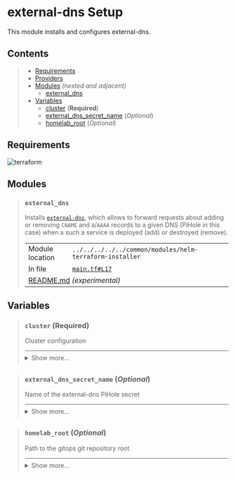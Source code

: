 # external-dns Setup

This module installs and configures external-dns.

## Contents

<blockquote><!-- contents:start -->

- [Requirements](#requirements)
- [Providers](#providers)
- [Modules](#modules) _(nested and adjacent)_
  - [external_dns](#external_dns)
- [Variables](#variables)
  - [cluster](#cluster-required) (**Required**)
  - [external_dns_secret_name](#external_dns_secret_name-optional) (*Optional*)
  - [homelab_root](#homelab_root-optional) (*Optional*)
</blockquote><!-- contents:end -->

## Requirements
  
![terraform](https://img.shields.io/badge/terraform->=1.8.0-d3287d?logo=terraform)

## Modules
  
<blockquote><!-- module:"external_dns":start -->

### `external_dns`

Installs [`external-dns`](https://github.com/kubernetes-sigs/external-dns), which allows to forward requests about adding or removing `CNAME` and `A`/`AAAA` records to a given DNS (PiHole in this case) when a such a service is deployed (add) or destroyed (remove).
  <table>
    <tr>
      <td>Module location</td>
      <td><code>../../../../../common/modules/helm-terraform-installer</code></td>
    </tr>
    <tr>
      <td>In file</td>
      <td><a href="./main.tf#L17"><code>main.tf#L17</code></a></td>
    </tr>
    <tr>
      <td colspan="2"><a href="../../../../../common/modules/helm-terraform-installer/README.md">README.md</a> <em>(experimental)</em></td>
    </tr>
  </table>
</blockquote><!-- module:"external_dns":end -->

## Variables
  
<blockquote><!-- variable:"cluster":start -->

### `cluster` (**Required**)

Cluster configuration

<details style="border-top-color: inherit; border-top-width: 0.1em; border-top-style: solid; padding-top: 0.5em; padding-bottom: 0.5em;">
  <summary>Show more...</summary>

  **Type**:
  ```hcl
  object({
    name    = string
    lb_cidr = string
    domain  = string
  })
  ```
  In file: <a href="./variables.tf#L8"><code>variables.tf#L8</code></a>

</details>
</blockquote><!-- variable:"cluster":end -->
<blockquote><!-- variable:"external_dns_secret_name":start -->

### `external_dns_secret_name` (*Optional*)

Name of the external-dns PiHole secret

<details style="border-top-color: inherit; border-top-width: 0.1em; border-top-style: solid; padding-top: 0.5em; padding-bottom: 0.5em;">
  <summary>Show more...</summary>

  **Type**:
  ```hcl
  string
  ```
  **Default**:
  ```json
  "external-dns-pihole-secret"
  ```
  In file: <a href="./variables.tf#L17"><code>variables.tf#L17</code></a>

</details>
</blockquote><!-- variable:"external_dns_secret_name":end -->
<blockquote><!-- variable:"homelab_root":start -->

### `homelab_root` (*Optional*)

Path to the gitops git repository root

<details style="border-top-color: inherit; border-top-width: 0.1em; border-top-style: solid; padding-top: 0.5em; padding-bottom: 0.5em;">
  <summary>Show more...</summary>

  **Type**:
  ```hcl
  string
  ```
  **Default**:
  ```json
  "~/Documents/homelab-tofu/"
  ```
  In file: <a href="./variables.tf#L1"><code>variables.tf#L1</code></a>

</details>
</blockquote><!-- variable:"homelab_root":end -->